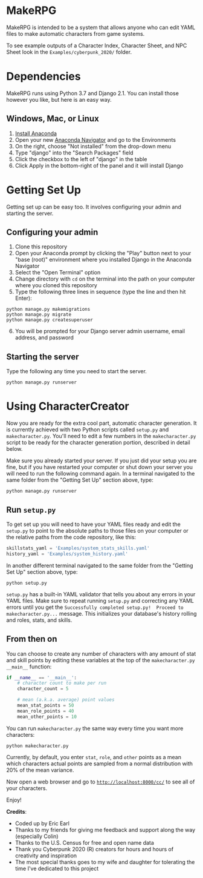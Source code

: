 # MakeRPG

MakeRPG is intended to be a system that allows anyone who can edit YAML files to make automatic characters from game systems.

To see example outputs of a Character Index, Character Sheet, and NPC Sheet look in the `Examples/cyberpunk_2020/` folder.

# Dependencies

MakeRPG runs using Python 3.7 and Django 2.1.  You can install those however you like, but here is an easy way.

## Windows, Mac, or Linux

1. [Install Anaconda](https://docs.anaconda.com/anaconda/install/)
1. Open your new [Anaconda Navigator](https://docs.anaconda.com/anaconda/navigator/) and go to the Environments
1. On the right, choose "Not installed" from the drop-down menu
1. Type "django" into the "Search Packages" field
1. Click the checkbox to the left of "django" in the table
1. Click Apply in the bottom-right of the panel and it will install Django

# Getting Set Up

Getting set up can be easy too.  It involves configuring your admin and starting the server.

## Configuring your admin

1. Clone this repository
2. Open your Anaconda prompt by clicking the "Play" button next to your "base (root)" environment where you installed Django in the Anaconda Navigator
3. Select the "Open Terminal" option
4. Change directory with `cd` on the terminal into the path on your computer where you cloned this repository
5. Type the following three lines in sequence (type the line and then hit Enter):

```
python manage.py makemigrations
python manage.py migrate
python manage.py createsuperuser
```

6. You will be prompted for your Django server admin username, email address, and password

## Starting the server

Type the following any time you need to start the server.

```
python manage.py runserver
```

# Using CharacterCreator

Now you are ready for the extra cool part, automatic character generation.  It is currently achieved with two Python scripts called `setup.py` and `makecharacter.py`.  You'll need to edit a few numbers in the `makecharacter.py` script to be ready for the character generation portion, described in detail below.

Make sure you already started your server.  If you just did your setup you are fine, but if you have restarted your computer or shut down your server you will need to run the following command again.  In a terminal navigated to the same folder from the "Getting Set Up" section above, type:

```
python manage.py runserver
```

## Run `setup.py`

To get set up you will need to have your YAML files ready and edit the `setup.py` to point to the absolute paths to those files on your computer or the relative paths from the code repository, like this:

```python
skillstats_yaml = 'Examples/system_stats_skills.yaml'
history_yaml = 'Examples/system_history.yaml'
```

In another different terminal navigated to the same folder from the "Getting Set Up" section above, type:

```
python setup.py
```

`setup.py` has a built-in YAML validator that tells you about any errors in your YAML files.  Make sure to repeat running `setup.py` and correcting any YAML errors until you get the `Successfully completed setup.py!  Proceed to makecharacter.py...` message.  This initializes your database's history rolling and roles, stats, and skills.

## From then on

You can choose to create any number of characters with any amount of stat and skill points by editing these variables at the top of the `makecharacter.py` `__main__` function:

```python
if __name__ == '__main__':
    # character count to make per run
    character_count = 5

    # mean (a.k.a. average) point values
    mean_stat_points = 50
    mean_role_points = 40
    mean_other_points = 10
```

You can run `makecharacter.py` the same way every time you want more characters:

```
python makecharacter.py
```

Currently, by default, you enter `stat`, `role`, and `other` points as a mean which characters actual points are sampled from a normal distribution with 20% of the mean variance.

Now open a web browser and go to [`http://localhost:8000/cc/`](http://localhost:8000/cc/) to see all of your characters.

Enjoy!

**Credits**:

- Coded up by Eric Earl
- Thanks to my friends for giving me feedback and support along the way (especially Colin)
- Thanks to the U.S. Census for free and open name data
- Thank you Cyberpunk 2020 (R) creators for hours and hours of creativity and inspiration
- The most special thanks goes to my wife and daughter for tolerating the time I've dedicated to this project
